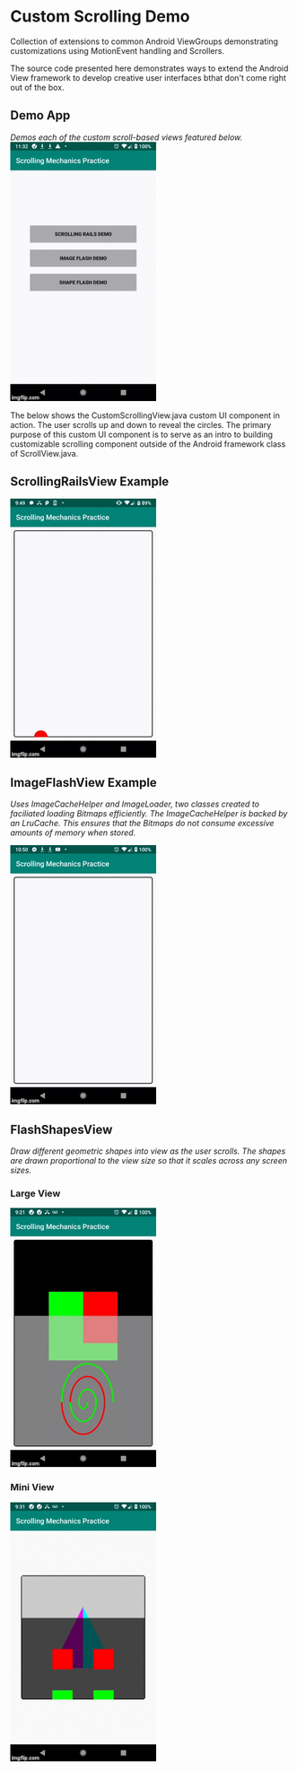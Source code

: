 # Custom Scrolling Demo #
Collection of extensions to common Android ViewGroups demonstrating customizations using MotionEvent handling and Scrollers.

The source code presented here demonstrates ways to extend the Android View framework to develop creative user interfaces bthat don't come right out of the box. 

## Demo App ##
*Demos each of the custom scroll-based views featured below.*
![Demo App](/images/custom_scrolling_app_full_flow.gif)




The below shows the CustomScrollingView.java custom UI component in action. The user scrolls up and down to reveal the circles. The primary purpose of this custom UI component is to serve as an intro to building customizable scrolling component outside of  the Android framework class of ScrollView.java. 

## ScrollingRailsView Example ##

![ScrollingRailsView](/images/3bwk2w.gif)


## ImageFlashView Example
*Uses ImageCacheHelper and ImageLoader, two classes created to faciliated loading Bitmaps efficiently. The ImageCacheHelper is backed by an LruCache. This ensures that the Bitmaps do not consume excessive amounts of memory when stored.*

![ImageFlashView](/images/image_flash_view.gif)


## FlashShapesView ##
*Draw different geometric shapes into view as the user scrolls. The shapes are drawn proportional to the view size so that it scales across any screen sizes.*

### Large View ###
![FlashShapesView-Large Window](/images/flash_shape_view_large.gif)


### Mini View ###
![FlashShapesView-Mini Window](/images/flash_shape_view_small.gif)









